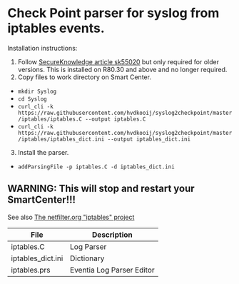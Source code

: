 # Check Point parser for syslog from iptables events.

Installation instructions:
1. Follow [SecureKnowledge article sk55020](https://supportcenter.checkpoint.com/supportcenter/portal?eventSubmit_doGoviewsolutiondetails=&solutionid=sk55020) but only required for older versions. This is installed on R80.30 and above and no longer required.
2. Copy files to work directory on Smart Center.
* ```mkdir Syslog```
* ```cd Syslog```
* ```curl_cli -k https://raw.githubusercontent.com/hvdkooij/syslog2checkpoint/master/iptables/iptables.C --output iptables.C```
* ```curl_cli -k https://raw.githubusercontent.com/hvdkooij/syslog2checkpoint/master/iptables/iptables_dict.ini --output iptables_dict.ini```
3. Install the parser.
* ```addParsingFile -p iptables.C -d iptables_dict.ini```

 ## WARNING: This will stop and restart your SmartCenter!!!
 
See also [The netfilter.org "iptables" project](https://netfilter.org/projects/iptables/index.html)

| File | Description |
| --- | --- |
| iptables.C | Log Parser |
| iptables_dict.ini | Dictionary |
| iptables.prs | Eventia Log Parser Editor |
